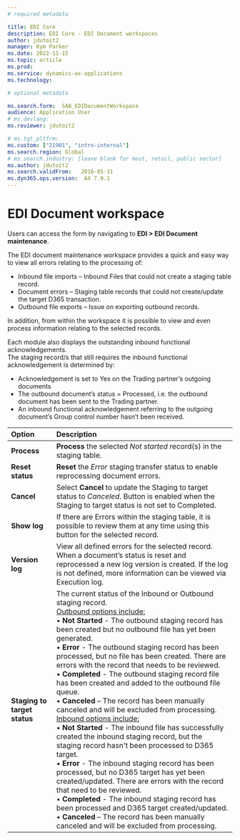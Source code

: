 ```yaml
---
# required metadata

title: EDI Core
description: EDI Core - EDI Document workspaces
author: jdutoit2
manager: Kym Parker
ms.date: 2022-11-15
ms.topic: article
ms.prod: 
ms.service: dynamics-ax-applications
ms.technology: 

# optional metadata

ms.search.form:  SAB_EDIDocumentWorkspace
audience: Application User
# ms.devlang: 
ms.reviewer: jdutoit2

# ms.tgt_pltfrm: 
ms.custom: ["21901", "intro-internal"]
ms.search.region: Global
# ms.search.industry: [leave blank for most, retail, public sector]
ms.author: jdutoit2
ms.search.validFrom:   2016-05-31
ms.dyn365.ops.version:  AX 7.0.1
---
```


# EDI Document workspace

Users can access the form by navigating to **EDI > EDI Document maintenance**.

The EDI document maintenance workspace provides a quick and easy way to view all errors relating to the processing of: <br>
- Inbound file imports – Inbound Files that could not create a staging table record.
- Document errors – Staging table records that could not create/update the target D365 transaction.
- Outbound file exports – Issue on exporting outbound records.

In addition, from within the workspace it is possible to view and even process information relating to the selected records.

Each module also displays the outstanding inbound functional acknowledgements. <br> The staging record/s that still requires the inbound functional acknowledgement is determined by:
- Acknowledgement is set to Yes on the Trading partner’s outgoing documents
- The outbound document’s status = Processed, i.e. the outbound document has been sent to the Trading partner.
-	An inbound functional acknowledgement referring to the outgoing document’s Group control number hasn’t been received.

**Option** 	                                | **Description**
:--------------------------------           |:------------------------------------- 
**Process**                                 | **Process** the selected _Not started_ record(s) in the staging table.
**Reset status**                            |	**Reset** the _Error_ staging transfer status to enable reprocessing document errors.
**Cancel**                                  | Select **Cancel** to update the Staging to target status to _Canceled_. Button is enabled when the Staging to target status is not set to Completed.
**Show log**                                |	If there are Errors within the staging table, it is possible to review them at any time using this button for the selected record.
**Version log**                             |	View all defined errors for the selected record. When a document’s status is reset and reprocessed a new log version is created. If the log is not defined, more information can be viewed via Execution log.
**Staging to target status**                |	The current status of the Inbound or Outbound staging record. <br> <ins>Outbound options include:</ins> <br> • **Not Started** - The outbound staging record has been created but no outbound file has yet been generated. <br> • **Error** - The outbound staging record has been processed, but no file has been created. There are errors with the record that needs to be reviewed. <br> • **Completed** - The outbound staging record file has been created and added to the outbound file queue. <br> • **Canceled** – The record has been manually canceled and will be excluded from processing. <br> <ins>Inbound options include:</ins> <br> • **Not Started** - The inbound file has successfully created the inbound staging record, but the staging record hasn't been processed to D365 target. <br> • **Error** - The inbound staging record has been processed, but no D365 target has yet been created/updated.  There are errors with the record that need to be reviewed. <br> • **Completed** - The inbound staging record has been processed and D365 target created/updated. <br> • **Canceled** – The record has been manually canceled and will be excluded from processing.
